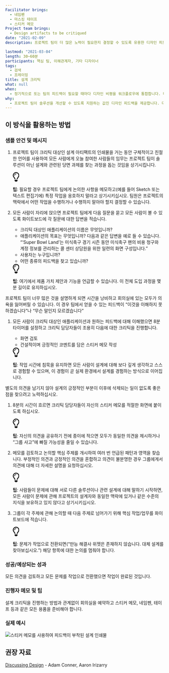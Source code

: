 ```yaml
---
Facilitator brings:
  - 네임펜
  - 마스킹 테이프
  - 스티커 메모
Project team brings:
  - Design artifacts to be critiqued
date: "2021-02-09"
description: 프로젝트 팀이 더 많은 노력이 필요한지 결정할 수 있도록 유용한 디자인 피드백을 제공합니다.

lastmod: "2021-03-04"
length: 30~60분
participants: 핵심 팀, 이해관계자, 기타 디자이너
tags:
  - 검색
  - 프레이밍
title: 설계 크리틱
what: null
when:
  - 정기적으로 또는 팀의 피드백이 필요할 때마다 디자인 비평을 워크플로우에 통합합니다. 디자인 비평은 디자인 아티팩트가 생성되거나 반복된 후에 가장 유용합니다.
why:
  - 프로젝트 팀이 솔루션을 개선할 수 있도록 지원하는 값진 디자인 피드백을 제공합니다. 다음에 취할 조치를 결정할 때 팀이 합의점을 찾는 데 도움이 됩니다. 또한 팀 전체가 디자인 관련 의사 결정에 책임을 지도록 합니다.
---
```


<h2 id="how-to-use-this-method">이 방식을 활용하는
방법</h2>

<div class="bg-gray-dark p-lg-5 p-3 mb-4"><div
class="col-lg-9"><h3
id="sample-agenda--prompts">샘플 안건 및 메시지</h3>

<ol>

<li>

<p>프로젝트 팀이 크리틱 대상인 설계 아티팩트의 인쇄물을 거는 동안 구체적이고 친절한 언어를 사용하여 모든
사람에게 오늘 참여한 사람들의 임무는 프로젝트 팀이 솔루션이 아닌 설계와 관련된 당면 과제를 찾는 과정을 돕는 것임을
상기시킵니다.</p>

<div class="callout td-box--gray-darkest p-3 my-5
border-bottom border-right border-left border-top row"><div
class="col-1 row align-items-center
justify-content-center"><svg height="30"
aria-hidden="true" focusable="false"
data-prefix="far" data-icon="lightbulb"
role="img" xmlns="http://www.w3.org/2000/svg"
viewBox="0 0 352 512" class="svg-inline--fa
fa-lightbulb"><path fill="currentColor"
d="M176 80c-52.94 0-96 43.06-96 96 0 8.84 7.16 16 16 16s16-7.16
16-16c0-35.3 28.72-64 64-64 8.84 0 16-7.16 16-16s-7.16-16-16-16zM96.06
459.17c0 3.15.93 6.22 2.68 8.84l24.51 36.84c2.97 4.46 7.97 7.14 13.32
7.14h78.85c5.36 0 10.36-2.68 13.32-7.14l24.51-36.84c1.74-2.62 2.67-5.7
2.68-8.84l.05-43.18H96.02l.04 43.18zM176 0C73.72 0 0 82.97 0 176c0
44.37 16.45 84.85 43.56 115.78 16.64 18.99 42.74 58.8 52.42
92.16v.06h48v-.12c-.01-4.77-.72-9.51-2.15-14.07-5.59-17.81-22.82-64.77-62.17-109.67-20.54-23.43-31.52-53.15-31.61-84.14-.2-73.64
59.67-128 127.95-128 70.58 0 128 57.42 128 128 0 30.97-11.24
60.85-31.65 84.14-39.11 44.61-56.42 91.47-62.1 109.46a47.507 47.507 0
0 0-2.22 14.3v.1h48v-.05c9.68-33.37 35.78-73.18 52.42-92.16C335.55
260.85 352 220.37 352 176 352 78.8 273.2 0 176 0z"
class=""></path></svg></div><div
class="col-11"><p><strong>팁</strong>:
필요할 경우 프로젝트 팀에게 논의한 사항을 메모하고(예를 들어 Sketch 또는 텍스트 편집기에) 특정 작업을 옹호하지 말라고
상기시키십시오. 팀원은 프로젝트의 맥락에서 어떤 작업을 수행하거나 수행하지 말아야 할지 결정할 수
있습니다.</p></div></div>

</li>

<li>

<p>모든 사람이 자리에 앉으면 프로젝트 팀에게 다음 질문을 묻고 모든 사람이 볼 수 있도록 화이트보드에 각 질문에
대한 답변을 적습니다.</p>

<ul>

<li>크리틱 대상인 애플리케이션의 이름은 무엇입니까?</li>

<li>애플리케이션의 목표는 무엇입니까? 다음과 같은 답변을 예로 들 수 있습니다. “&lsquo;Super
Bowl Land&rsquo;는 미식축구 경기 시즌 동안 미식축구 팬의 비용 청구와 계정 정보를 관리하는 콜 센터
상담원을 위한 일련의 화면 구성입니다.”</li>

<li>사용자는 누구입니까?</li>

<li>어떤 종류의 피드백을 찾고 있습니까?</li>

</ul>

<div class="callout td-box--gray-darkest p-3 my-5
border-bottom border-right border-left border-top row"><div
class="col-1 row align-items-center
justify-content-center"><svg height="30"
aria-hidden="true" focusable="false"
data-prefix="far" data-icon="lightbulb"
role="img" xmlns="http://www.w3.org/2000/svg"
viewBox="0 0 352 512" class="svg-inline--fa
fa-lightbulb"><path fill="currentColor"
d="M176 80c-52.94 0-96 43.06-96 96 0 8.84 7.16 16 16 16s16-7.16
16-16c0-35.3 28.72-64 64-64 8.84 0 16-7.16 16-16s-7.16-16-16-16zM96.06
459.17c0 3.15.93 6.22 2.68 8.84l24.51 36.84c2.97 4.46 7.97 7.14 13.32
7.14h78.85c5.36 0 10.36-2.68 13.32-7.14l24.51-36.84c1.74-2.62 2.67-5.7
2.68-8.84l.05-43.18H96.02l.04 43.18zM176 0C73.72 0 0 82.97 0 176c0
44.37 16.45 84.85 43.56 115.78 16.64 18.99 42.74 58.8 52.42
92.16v.06h48v-.12c-.01-4.77-.72-9.51-2.15-14.07-5.59-17.81-22.82-64.77-62.17-109.67-20.54-23.43-31.52-53.15-31.61-84.14-.2-73.64
59.67-128 127.95-128 70.58 0 128 57.42 128 128 0 30.97-11.24
60.85-31.65 84.14-39.11 44.61-56.42 91.47-62.1 109.46a47.507 47.507 0
0 0-2.22 14.3v.1h48v-.05c9.68-33.37 35.78-73.18 52.42-92.16C335.55
260.85 352 220.37 352 176 352 78.8 273.2 0 176 0z"
class=""></path></svg></div><div
class="col-11"><p><strong>팁</strong>:
여기에서 제품 가치 제안과 기능을 언급할 수 있습니다. 이 전체 도입 과정을 몇 분 길이로
유지하십시오.</p></div></div>

</li>

</ol>

<p>프로젝트 팀이 너무 많은 것을 설명하게 되면 시간을 낭비하고 회의실에 있는 모두가 의욕을 잃어버릴 수
있습니다. 이 경우 팀에서 얻을 수 있는 피드백이 “이것을 이해하지 못하겠습니다”나 “무슨 말인지
모르겠습니다”</p>

<ol>

<li>

<p>모든 사람이 크리틱 대상인 애플리케이션과 원하는 피드백에 대해 이해했으면 8분 타이머를 설정하고 크리틱
담당자들이 조용히 다음에 대한 크리틱을 진행합니다.</p>

<ul>

<li>화면 검토</li>

<li>건설적이며 긍정적인 코멘트를 담은 스티커 메모 작성</li>

</ul>

<div class="callout td-box--gray-darkest p-3 my-5
border-bottom border-right border-left border-top row"><div
class="col-1 row align-items-center
justify-content-center"><svg height="30"
aria-hidden="true" focusable="false"
data-prefix="far" data-icon="lightbulb"
role="img" xmlns="http://www.w3.org/2000/svg"
viewBox="0 0 352 512" class="svg-inline--fa
fa-lightbulb"><path fill="currentColor"
d="M176 80c-52.94 0-96 43.06-96 96 0 8.84 7.16 16 16 16s16-7.16
16-16c0-35.3 28.72-64 64-64 8.84 0 16-7.16 16-16s-7.16-16-16-16zM96.06
459.17c0 3.15.93 6.22 2.68 8.84l24.51 36.84c2.97 4.46 7.97 7.14 13.32
7.14h78.85c5.36 0 10.36-2.68 13.32-7.14l24.51-36.84c1.74-2.62 2.67-5.7
2.68-8.84l.05-43.18H96.02l.04 43.18zM176 0C73.72 0 0 82.97 0 176c0
44.37 16.45 84.85 43.56 115.78 16.64 18.99 42.74 58.8 52.42
92.16v.06h48v-.12c-.01-4.77-.72-9.51-2.15-14.07-5.59-17.81-22.82-64.77-62.17-109.67-20.54-23.43-31.52-53.15-31.61-84.14-.2-73.64
59.67-128 127.95-128 70.58 0 128 57.42 128 128 0 30.97-11.24
60.85-31.65 84.14-39.11 44.61-56.42 91.47-62.1 109.46a47.507 47.507 0
0 0-2.22 14.3v.1h48v-.05c9.68-33.37 35.78-73.18 52.42-92.16C335.55
260.85 352 220.37 352 176 352 78.8 273.2 0 176 0z"
class=""></path></svg></div><div
class="col-11"><p><strong>팁</strong>:
작업 시간에 침묵을 유지하면 모든 사람이 설계에 대해 보다 깊게 생각하고 스스로 경험할 수 있으며, 이 경험이 곧 실제
환경에서 설계를 경험하는 방식으로 이어집니다.</p></div></div>

</li>

</ol>

<p>별도의 의견을 남기지 않아 설계의 긍정적인 부분이 이후에 삭제되는 일이 없도록 좋은 점을 찾으려고
노력하십시오.</p>

<ol>

<li>

<p>8분의 시간이 흐르면 크리틱 담당자들이 자신의 스티커 메모를 적절한 화면에 붙이도록
하십시오.</p>

<div class="callout td-box--gray-darkest p-3 my-5
border-bottom border-right border-left border-top row"><div
class="col-1 row align-items-center
justify-content-center"><svg height="30"
aria-hidden="true" focusable="false"
data-prefix="far" data-icon="lightbulb"
role="img" xmlns="http://www.w3.org/2000/svg"
viewBox="0 0 352 512" class="svg-inline--fa
fa-lightbulb"><path fill="currentColor"
d="M176 80c-52.94 0-96 43.06-96 96 0 8.84 7.16 16 16 16s16-7.16
16-16c0-35.3 28.72-64 64-64 8.84 0 16-7.16 16-16s-7.16-16-16-16zM96.06
459.17c0 3.15.93 6.22 2.68 8.84l24.51 36.84c2.97 4.46 7.97 7.14 13.32
7.14h78.85c5.36 0 10.36-2.68 13.32-7.14l24.51-36.84c1.74-2.62 2.67-5.7
2.68-8.84l.05-43.18H96.02l.04 43.18zM176 0C73.72 0 0 82.97 0 176c0
44.37 16.45 84.85 43.56 115.78 16.64 18.99 42.74 58.8 52.42
92.16v.06h48v-.12c-.01-4.77-.72-9.51-2.15-14.07-5.59-17.81-22.82-64.77-62.17-109.67-20.54-23.43-31.52-53.15-31.61-84.14-.2-73.64
59.67-128 127.95-128 70.58 0 128 57.42 128 128 0 30.97-11.24
60.85-31.65 84.14-39.11 44.61-56.42 91.47-62.1 109.46a47.507 47.507 0
0 0-2.22 14.3v.1h48v-.05c9.68-33.37 35.78-73.18 52.42-92.16C335.55
260.85 352 220.37 352 176 352 78.8 273.2 0 176 0z"
class=""></path></svg></div><div
class="col-11"><p><strong>팁</strong>:
자신의 의견을 공유하기 전에 종이에 적으면 모두가 동일한 의견을 제시하거나 “그룹 사고”에 빠질 가능성을 줄일 수
있습니다.</p></div></div>

</li>

<li>

<p>메모를 검토하고 논의할 핵심 주제를 개시하여 여러 번 언급된 패턴과 영역을 찾습니다. 부정적인 의견과 긍정적인
의견을 혼합하고 의견이 불분명한 경우 그룹에게서 의견에 대해 더 자세한 설명을 요청하십시오.</p>

<div class="callout td-box--gray-darkest p-3 my-5
border-bottom border-right border-left border-top row"><div
class="col-1 row align-items-center
justify-content-center"><svg height="30"
aria-hidden="true" focusable="false"
data-prefix="far" data-icon="lightbulb"
role="img" xmlns="http://www.w3.org/2000/svg"
viewBox="0 0 352 512" class="svg-inline--fa
fa-lightbulb"><path fill="currentColor"
d="M176 80c-52.94 0-96 43.06-96 96 0 8.84 7.16 16 16 16s16-7.16
16-16c0-35.3 28.72-64 64-64 8.84 0 16-7.16 16-16s-7.16-16-16-16zM96.06
459.17c0 3.15.93 6.22 2.68 8.84l24.51 36.84c2.97 4.46 7.97 7.14 13.32
7.14h78.85c5.36 0 10.36-2.68 13.32-7.14l24.51-36.84c1.74-2.62 2.67-5.7
2.68-8.84l.05-43.18H96.02l.04 43.18zM176 0C73.72 0 0 82.97 0 176c0
44.37 16.45 84.85 43.56 115.78 16.64 18.99 42.74 58.8 52.42
92.16v.06h48v-.12c-.01-4.77-.72-9.51-2.15-14.07-5.59-17.81-22.82-64.77-62.17-109.67-20.54-23.43-31.52-53.15-31.61-84.14-.2-73.64
59.67-128 127.95-128 70.58 0 128 57.42 128 128 0 30.97-11.24
60.85-31.65 84.14-39.11 44.61-56.42 91.47-62.1 109.46a47.507 47.507 0
0 0-2.22 14.3v.1h48v-.05c9.68-33.37 35.78-73.18 52.42-92.16C335.55
260.85 352 220.37 352 176 352 78.8 273.2 0 176 0z"
class=""></path></svg></div><div
class="col-11"><p><strong>팁</strong>:
사람들이 문제에 대해 서로 다른 솔루션이나 관련 설계에 대해 말하기 시작하면, 모든 사람이 문제에 관해 프로젝트의 설계자와
동일한 맥락에 있거나 같은 수준의 지식을 보유하고 있지 않다고
상기시키십시오.</p></div></div>

</li>

<li>

<p>그룹이 각 주제에 관해 논의할 때 다음 주제로 넘어가기 위해 핵심 작업/업무를 화이트보드에
적습니다.</p>

<div class="callout td-box--gray-darkest p-3 my-5
border-bottom border-right border-left border-top row"><div
class="col-1 row align-items-center
justify-content-center"><svg height="30"
aria-hidden="true" focusable="false"
data-prefix="far" data-icon="lightbulb"
role="img" xmlns="http://www.w3.org/2000/svg"
viewBox="0 0 352 512" class="svg-inline--fa
fa-lightbulb"><path fill="currentColor"
d="M176 80c-52.94 0-96 43.06-96 96 0 8.84 7.16 16 16 16s16-7.16
16-16c0-35.3 28.72-64 64-64 8.84 0 16-7.16 16-16s-7.16-16-16-16zM96.06
459.17c0 3.15.93 6.22 2.68 8.84l24.51 36.84c2.97 4.46 7.97 7.14 13.32
7.14h78.85c5.36 0 10.36-2.68 13.32-7.14l24.51-36.84c1.74-2.62 2.67-5.7
2.68-8.84l.05-43.18H96.02l.04 43.18zM176 0C73.72 0 0 82.97 0 176c0
44.37 16.45 84.85 43.56 115.78 16.64 18.99 42.74 58.8 52.42
92.16v.06h48v-.12c-.01-4.77-.72-9.51-2.15-14.07-5.59-17.81-22.82-64.77-62.17-109.67-20.54-23.43-31.52-53.15-31.61-84.14-.2-73.64
59.67-128 127.95-128 70.58 0 128 57.42 128 128 0 30.97-11.24
60.85-31.65 84.14-39.11 44.61-56.42 91.47-62.1 109.46a47.507 47.507 0
0 0-2.22 14.3v.1h48v-.05c9.68-33.37 35.78-73.18 52.42-92.16C335.55
260.85 352 220.37 352 176 352 78.8 273.2 0 176 0z"
class=""></path></svg></div><div
class="col-11"><p><strong>팁</strong>:
문제가 작업으로 전환되면(“만능 해결사 위젯은 존재하지 않습니다. 대체 설계를 찾아보십시오.”) 해당 항목에 대한 논의를
멈춰야 합니다.</p></div></div>

</li>

</ol>

</div></div>

<div class="bg-gray-dark p-lg-5 p-3 mb-4"><div
class="col-lg-9"><h3
id="successexpected-outcomes">성공/예상되는 성과</h3>

<p>모든 의견을 검토하고 모든 문제를 작업으로 전환했으면 작업이 완료된
것입니다.</div></div>

<div class="bg-gray-dark p-lg-5 p-3 mb-4"><div
class="col-lg-9"><h3
id="facilitator-notes--tips">진행자 메모 및 팁</h3>

<p>설계 크리틱을 진행하는 방법과 관계없이 회의실을 예약하고 스티커 메모, 네임펜, 테이프 등과 같은 모든 용품을
준비해야 합니다.</div></div>

<div class="bg-gray-dark p-lg-5 p-3 mb-4"><div
class="col-lg-9"><h3
id="real-world-examples">실제 예시</h3>

<p><img
src="https://tanzu.vmware.com/developer/practices/design-critique/images/example-2.jpg"
alt="스티커 메모를 사용하여 피드백이 부착된 설계 인쇄물" 
/></div></div>

<div class="bg-gray-dark p-lg-5 p-3 mb-4"><div
class="col-lg-9"><h2
id="recommended-reading">권장 자료</h2>

<p><a
href="http://shop.oreilly.com/product/0636920033561.do"
target="_blank">Discussing Design</a> - Adam
Conner, Aaron Irizarry</div></div>
